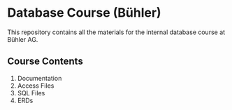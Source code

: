 # Database Course (Bühler)

This repository contains all the materials for the internal database course at Bühler AG.

## Course Contents

1. Documentation
2. Access Files
3. SQL Files
4. ERDs
